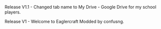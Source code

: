 Release V1.1 - Changed tab name to My Drive - Google Drive for my school players.

Release V1 - Welcome to Eaglercraft Modded by confusng.
